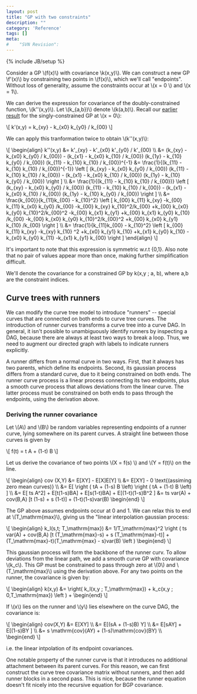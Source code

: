 ```yaml
---
layout: post
title: "GP with two constraints"
description: ""
category: 'Reference'
tags: []
meta: 
#    "SVN Revision": 
---
```

{% include JB/setup %}

Consider a GP \\(f(x)\\) with covariance \\k(x,y)\\).  We can construct a new GP \\f'(x)\\) by constraining two points in \\(f(x)\\), which we'll call "endpoints".  Without loss of generality, assume the constraints occur at \\(x = 0 \\) and \\(x = 1\\).

We can derive the expression for covariance of the doubly-constrained function, \\(k''(x,y)\\).  Let \\(k_{a,b})\\) denote \\(k(a,b)\\).  Recall our [earlier result]({{site.baseurl}}/2014/12/07/reference/) for the singly-constrained GP at \\(x = 0\\):

<div>
\[
  k'(x,y) = k_{xy} - k_{x0} k_{y0} / k_{00}
\]
</div>
  
We can apply this tranformation twice to obtain \\(k''(x,y)\\):

<div>
\[
\begin{align}
  k''(x,y) &= k'_{xy} - k'_{x0} k'_{y0} / k'_{00} \\
           &= 
           (k_{xy} - k_{x0} k_{y0} / k_{00}) - 
              (k_{x1} - k_{x0} k_{10} / k_{00}) 
              (k_{1y} - k_{10} k_{y0} / k_{00})
              (k_{11} - k_{10} k_{10} / k_{00})^{-1}
           &= 
          \frac{1}{(k_{11} - k_{10} k_{10} / k_{00})^{-1}}
          \left [
            (k_{xy} - k_{x0} k_{y0} / k_{00})
            (k_{11} - k_{10} k_{10} / k_{00}) - 
            (k_{x1} - k_{x0} k_{10} / k_{00}) 
            (k_{1y} - k_{10} k_{y0} / k_{00})
          \right ] \\
          &= 
          \frac{1}{(k_{11} - k_{10} k_{10} / k_{00})}
          \left [
            (k_{xy} - k_{x0} k_{y0} / k_{00})
            (k_{11} - k_{10} k_{10} / k_{00})  - 
            (k_{x1} - k_{x0} k_{10} / k_{00}) 
            (k_{1y} - k_{10} k_{y0} / k_{00})
          \right ] \\
          &= 
          \frac{k_{00}}{k_{11}k_{00} - k_{10}^2}
          \left [
             k_{00} k_{11} k_{xy} 
            -k_{00} k_{11} k_{x0} k_{y0} /k_{00} 
            -k_{00} k_{xy} k_{10}^2/k_{00} 
            +k_{00} k_{x0} k_{y0} k_{10}^2/k_{00}^2
            -k_{00} k_{x1} k_{y1} 
            +k_{00} k_{x1} k_{y0} k_{10} /k_{00} 
            -k_{00} k_{x0} k_{y0} k_{10}^2/k_{00}^2
            +k_{00} k_{x0} k_{y1} k_{10} /k_{00} 
          \right ] \\
          &= 
          \frac{1}{k_{11}k_{00} - k_{10}^2}
          \left [
            k_{00} k_{11} k_{xy} 
           -k_{xy} k_{10} ^2
           +k_{x0} k_{y1} k_{10} 
           +k_{x1} k_{y0} k_{10} 
           -k_{x0} k_{y0} k_{11} 
           -k_{x1} k_{y1} k_{00} 
          \right ]
\end{align}
\]
</div>

It's important to note that this expression is symmetric w.r.t {0,1}. Also note that no pair of values appear more than once, making further simplification difficult.

We'll denote the covariance for a constrained GP by k(x,y ; a, b), where a,b are the constraint  indices.

Curve trees with runners
--------------------------

We can modify the curve tree model to introduce "runners" -- special curves that are connected on both ends to curve tree curves.  The introduction of runner curves transforms a curve tree into a curve DAG.  In general, it isn't possible to unambiguously identify runners by inspecting a DAG, because there are always at least two ways to break a loop.  Thus, we need to augment our directed graph with labels to indicate runners explicitly.

A runner differs from a normal curve in two ways.  First, that it always has two parents, which define its endpoints.  Second, its gaussian process differs from a standard curve, due to it being constrained on both ends.  The runner curve process is a linear process connecting its two endpoints, plus a smooth curve process that allows deviations from the linear curve.  The latter process must be constrained on both ends to pass through the endpoints, using the derivation above.

### Deriving the runner covariance

Let \\(A\\) and \\(B\\) be random variables representing endpoints of a runner curve, lying somewhere on its parent curves.  A straight line between those curves is given by 

<div>
\[
  f(t) = t A + (1-t) B
\]
</div>

Let us derive the covariance of two points \\(X = f(s) \\) and \\(Y = f(t)\\) on the line.  

<div>
\[
\begin{align}
  cov (X,Y) &= E[XY] - E[X]E[Y] \\
           &= E[XY] - 0 \text{(assiming zero mean curves)} \\
           &= E[ \right ( tA + (1-s) B \left) \right ( tA + (1-t) B \left) ] \\
           &= E[ ts A^2] + E[t(1-s)BA] + E[s(1-t)BA] + E[(1-t)(1-s)B^2 ]
           &= ts var(A) + cov(B,A) [t (1-s) + s (1-t)] + (1-t)(1-s)var(B)
\begin{end}
\]
</div>

The GP above assumes endpoints occur at 0 and 1. We can relax this to end at \\(T_\mathrm{max}\\), giving us the "linear interpolation gaussian process:
  
<div>
\[
\begin{align}
  k_l(s,t; T_\mathrm{max}) &= 1/T_\mathrm{max}^2 \right ( ts var(A) + cov(B,A) [t (T_\mathrm{max}-s) + s (T_\mathrm{max}-t)] + (T_\mathrm{max}-t)(T_\mathrm{max} - s)var(B) \left )
\begin{end}
\]
</div>


This gaussian process will form the backbone of the runner curv.   To allow deviations from the linear path, we add a smooth curve GP with covariance \\(k_c\\).  This GP must be constrained to pass through zero at \\(0\\) and \\(T_\mathrm{max}\\) using the derivation above.  For any two points on the runner, the covariance is given by:

<div>
\[
\begin{align}
  k(x,y) &=  \right( k_l(x,y ; T_\mathrm{max}) + k_c(x,y ; 0,T_\mathrm{max})  \left ) + 
\begin{end}
\]
</div>

If \\(x\\) lies on the runner and \\(y\\) lies elsewhere on the curve DAG, the covariance is:

<div>
\[
\begin{align}
  cov(X,Y) &= E[XY] \\
           &= E[(sA + (1-s)B) Y] \\
           &= E[sAY] + E[(1-s)BY ] \\
           &= s \mathrm{cov}(AY) + (1-s)\mathrm{cov}(BY) \\
\begin{end}
\]
</div>

i.e. the linear intpolation of its endpoint covariances.

One notable property of the runner curve is that it introduces no additional attachment between its parent curves.  For this reason, we can first construct the curve tree covariance matrix without runners, and then add runner blocks in a second pass.  This is nice, because the runner equation doesn't fit nicely into the recursive equation for BGP covariance.
